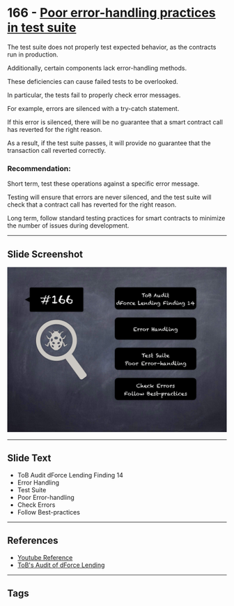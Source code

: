 
# 166 - [Poor error-handling practices in test suite](./Poor%20error-handling%20practices%20in%20test%20suite.md)

The test suite does not properly test expected behavior, as the contracts run in production. 

Additionally, certain components lack error-handling methods. 

These deficiencies can cause failed tests to be overlooked. 

In particular, the tests fail to properly check error messages. 

For example, errors are silenced with a try-catch statement. 

If this error is silenced, there will be no guarantee that a smart contract call has reverted for the right reason. 

As a result, if the test suite passes, it will provide no guarantee that the transaction call reverted correctly.

### Recommendation:
Short term, test these operations against a specific error message. 

Testing will ensure that errors are never silenced, and the test suite will check that a contract call has reverted for the right reason. 

Long term, follow standard testing practices for smart contracts to minimize the number of issues during development.
___
## Slide Screenshot
![166.png](../../images/8.%20Audit%20Findings%20201/166.png)
___
## Slide Text
- ToB Audit dForce Lending Finding 14
- Error Handling
- Test Suite
- Poor Error-handling
- Check Errors
- Follow Best-practices
___
## References
- [Youtube Reference](https://youtu.be/poxzr4-srn0?t=308)
- [ToB's Audit of dForce Lending](https://github.com/dforce-network/documents/blob/master/audit_report/Lending/dForceLending-Audit-Report-TrailofBits-Mar-2021.pdf)
___
## Tags

